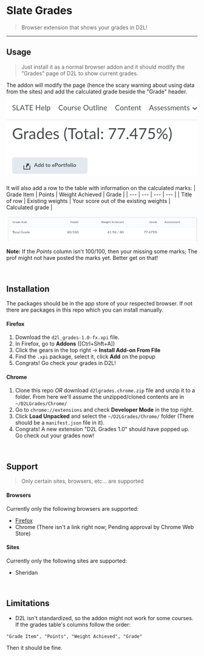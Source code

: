 # Slate Grades
> Browser extension that shows your grades in D2L!

---

## Usage
>Just install it as a normal browser addon and it should modify the "Grades" page of D2L to show current grades.

The addon will modify the page (hence the scary warning about using data from the sites) and add the calculated grade beside the "Grade" header.
<div style="text-align:center;margin-bottom:20px">
	<img src="https://github.com/owenCocjin/D2LGrades/raw/master/Pics/ford2lgrades.png"/>
</div>

It will also add a row to the table with information on the calculated marks:
| Grade Item | Points | Weight Achieved | Grade |
| --- | --- | --- | --- |
| Title of row | Existing weights | Your score out of the existing weights | Calculated grade |

<div style="text-align:center;">
	<img src="https://github.com/owenCocjin/D2LGrades/raw/master/Pics/ford2l.png"/>
</div>

__Note:__ If the _Points_ column isn't 100/100, then your missing some marks; The prof might not have posted the marks yet. Better get on that!

<br/>

## Installation
The packages should be in the app store of your respected browser. If not there are packages in this repo which you can install manually.

#### Firefox
1. Download the `d2l_grades-1.0-fx.xpi` file.
2. In Firefox, go to __Addons__ ([Ctrl+Shft+A])
3. Click the gears in the top right -> __Install Add-on From File__
4. Find the `.xpi` package, select it, click __Add__ on the popup
5. Congrats! Go check your grades in D2L!

#### Chrome
1. Clone this repo _OR_ download `d2lgrades.chrome.zip` file and unzip it to a folder. From here we'll assume the unzipped/cloned contents are in `~/D2LGrades/Chrome/`
2. Go to `chrome://extensions` and check __Developer Mode__ in the top right.
3. Click __Load Unpacked__ and select the `~/D2LGrades/Chrome/` folder (There should be a `manifest.json` file in it).
4. Congrats! A new extension "D2L Grades 1.0" should have popped up. Go check out your grades now!

<br/>

## Support
> Only certain sites, browsers, etc... are supported

#### Browsers
Currently only the following browsers are supported:
- [Firefox](https://addons.mozilla.org/en-US/firefox/addon/d2lgrades/)
- Chrome (There isn't a link right now; Pending approval by Chrome Web Store)

#### Sites
Currently only the following sites are supported:
- Sheridan

<br/>

## Limitations
- D2L isn't standardized, so the addon might not work for some courses. If the grades table's columns follow the order:
```
"Grade Item", "Points", "Weight Achieved", "Grade"
```
Then it should be fine.
